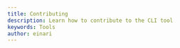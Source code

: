 ```yaml
---
title: Contributing
description: Learn how to contribute to the CLI tool
keywords: Tools
author: einari
---
```



